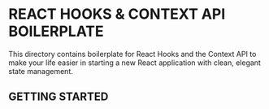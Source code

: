 # REACT HOOKS & CONTEXT API BOILERPLATE

This directory contains boilerplate for React Hooks and the Context API to make your life easier in starting a new React application with clean, elegant state management.

## GETTING STARTED
